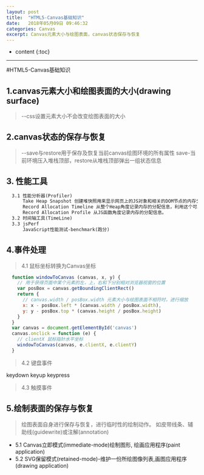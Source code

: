 ```yaml
---
layout: post
title:  "HTML5-Canvas基础知识"
date:   2018年05月09日 09:46:32
categories: Canvas
excerpt: Canvas元素大小与绘图表面，canvas状态保存与恢复
---
```


* content
{:toc}

---
#HTML5-Canvas基础知识
## 1.canvas元素大小和绘图表面的大小(drawing surface)
 > --css设置元素大小不会改变绘图表面的大小

## 2.canvas状态的保存与恢复
 >   --save与restore用于保存及恢复当前canvas绘图环境的所有属性
    save-当前环境压入堆栈顶部，restore从堆栈顶部弹出一组状态信息

## 3. 性能工具
```html
  3.1 性能分析器(Profiler)
      Take Heap Snapshot 创建堆快照用来显示网页上的JS对象和相关的DOM节点的内存分布情况。
      Record Allocation Timeline 从整个Heap角度记录内存的分配信息，利用这个可以实现隔离内存泄漏问题。
      Record Allocation Profile 从JS函数角度记录内存的分配信息。
  3.2 时间轴工具(TimeLine)
  3.3 jsPerf
      JavaScript性能测试-benchmark(跑分)
```
## 4.事件处理
  > 4.1 鼠标坐标转换为Canvas坐标
```javascript
  function windowToCanvas (canvas, x, y) {
    // 用于获得页面中某个元素的左，上，右和下分别相对浏览器视窗的位置
    var posBox = canvas.getBoundingClientRect()
    return {
      // canvas.width / posBox.width 元素大小与绘图表面不相符时，进行缩放
      x: x - posBox.left * (canvas.width / posBox.width),
      y: y - posBox.top * (canvas.height / posBox.height)
    }
  }
  var canvas = document.getElementById('canvas')
  canvas.onclick = function (e) {
    // clientX 鼠标指针水平坐标
    windowToCanvas(canvas, e.clientX, e.clientY)
  }
```
 > 4.2 键盘事件
 
 keydown keyup keypress
 
 > 4.3 触摸事件
 
 ## 5.绘制表面的保存与恢复
 >绘图表面自身进行保存与恢复，进行临时性的绘制动作。
 如皮带线条、辅助线(guidewrite)或注解(annotation)
 
- 5.1 Canvas立即模式(immediate-mode)绘制图形, 绘画应用程序(paint application)
- 5.2 SVG保留模式(retained-mode)-维护一份所绘图像列表,画图应用程序(drawing application)
